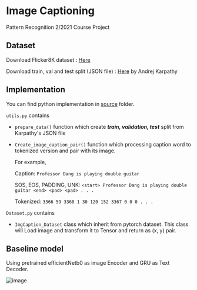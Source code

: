 # Image Captioning

Pattern Recognition 2/2021 Course Project 

## Dataset

Download Flicker8K dataset : [Here](https://github.com/jbrownlee/Datasets/releases/download/Flickr8k/Flickr8k_Dataset.zip)

Download train, val and test split (JSON file) : [Here](http://cs.stanford.edu/people/karpathy/deepimagesent/caption_datasets.zip) by Andrej Karpathy

## Implementation

You can find python implementation in [source](https://github.com/natnondesu/Image-Captioning/tree/master/source) folder.

`utils.py` contains

- `prepare_data()` function which create ***train, validation, test*** split from Karpathy's JSON file
- `Create_image_caption_pair()` function which processing caption word to tokenized version and pair with its image.

  For example,

    Caption: `Professor Dang is playing double guitar` 

    SOS, EOS, PADDING, UNK: `<start> Professor Dang is playing double guitar <end> <pad> <pad> . . .`

    Tokenized: `3366 59 3368 1 30 120 152 3367 0 0 0 . . .`
    
`Dataset.py` contains

- `ImgCaption_Dataset` class which inherit from pytorch dataset. This class will Load image and transform it to Tensor and return as (x, y) pair.


## Baseline model

Using pretrained efficientNetb0 as image Encoder and GRU as Text Decoder.

![image](https://user-images.githubusercontent.com/62899961/161791661-e6fa1dbc-bfac-43fd-bc19-256cf3ed756b.png)
